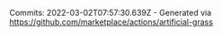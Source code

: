 Commits: 2022-03-02T07:57:30.639Z - Generated via https://github.com/marketplace/actions/artificial-grass
<br>
